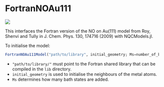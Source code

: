 # FortranNOAu111

[![][ci-img]][ci-url]

[ci-img]: https://github.com/nqcd/NQCDynamics.jl/actions/workflows/CI.yml/badge.svg
[ci-url]: https://github.com/nqcd/NQCDynamics.jl/actions/workflows/CI.yml

This interfaces the Fortran version of the NO on Au(111) model from Roy, Shenvi and Tully in J. Chem. Phys. 130, 174716 (2009)
with NQCModels.jl.

To initialise the model:
```julia
FortranNOAu111Model("path/to/library", initial_geometry; Ms=number_of_bath_states)
```
* `"path/to/library/"` must point to the Fortran shared library that can be compiled in the `lib` directory.
* `initial_geometry` is used to initialise the neighbours of the metal atoms.
* `Ms` determines how many bath states are added.
